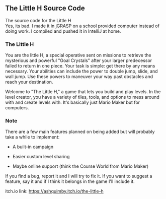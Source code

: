 ## The Little H Source Code

  The source code for the Little H <br>
  Yes, its bad. I made it in jGRASP on a school provided computer instead of doing work. I compiled and pushed it in IntelliJ at home.
  
### The Little H

  You are the little H, a special operative sent on missions to retrieve the mysterious and powerful "Goal Crystals" after your larger predecessor failed to return in one piece. Your task is simple: get there by any means necessary. Your abilities can include the power to double jump, slide, and wall jump. Use these powers to maneuver your way past obstacles and reach your destination.

   Welcome to "The Little H," a game that lets you build and play levels. In the level creator, you have a variety of tiles, tools, and options to mess around with and create levels with. It's basically just Mario Maker but for computers.

### Note

   There are a few main features planned on being added but will probably take a while to implement:

- A built-in campaign

- Easier custom level sharing

- Maybe online support (think the Course World from Mario Maker)

If you find a bug, report it and I will try to fix it. If you want to suggest a feature, say it and if I think it belongs in the game I'll include it.

itch.io link: https://ashquimby.itch.io/the-little-h
